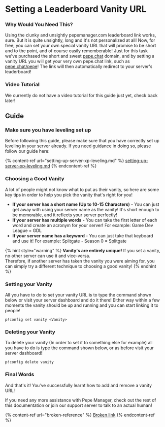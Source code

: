 # Setting a Leaderboard Vanity URL

### Why Would You Need This?

Using the clunky and unsightly pepemanager.com leaderboard link works, sure. But it is quite unsightly, long and it's not personalized at all! Now, for free, you can set your own special vanity URL that will promise to be short and to the point, and of course easily rememberable! Just for this task we've purchased the short and sweet [pepe.chat](https://pepe.chat) domain, and by setting a vanity URL you will get your very own pepe.chat link, such as [pepe.chat/pepe](https://pepe.chat/pepe)! The link will then automatically redirect to your server's leaderboard!

### Video Tutorial

We currently do not have a video tutorial for this guide just yet, check back later!

## Guide

### Make sure you have leveling set up

Before following this guide, please make sure that you have correctly set up leveling in your server already. If you need guidance in doing so, please follow our guide here:

{% content-ref url="setting-up-server-xp-leveling.md" %}
[setting-up-server-xp-leveling.md](setting-up-server-xp-leveling.md)
{% endcontent-ref %}

### Choosing a Good Vanity

A lot of people might not know what to put as their vanity, so here are some key tips in order to help you pick the vanity that's right for you!

* **If your server has a short name (Up to 10-15 Characters)** - You can just get away with using your server name as the vanity! It's short enough to be memorable, and it reflects your server perfectly!
* **If your server has multiple words** - You can take the first letter of each word and create an acronym for your server! For example: Game Dev League = GDL
* **If your server name has a keyword** - You can just take that keyboard and use it! For example: Splitgate - Season 0 = Splitgate

{% hint style="warning" %}
**Vanity's are entirely unique!** If you set a vanity, no other server can use it and vice-versa.\
Therefore, if another server has taken the vanity you were aiming for, you can simply try a different technique to choosing a good vanity!
{% endhint %}

### Setting your Vanity

All you have to do to set your vanity URL is to type the command shown below or visit your server dashboard and do it there! Either way within a few moments the vanity should be up and running and you can start linking it to people!

```
p!config set vanity <Vanity>
```

### Deleting your Vanity

To delete your vanity (In order to set it to something else for example) all you have to do is type the command shown below, or as before visit your server dashboard!

```
p!config delete vanity
```

### Final Words <a href="#final-words" id="final-words"></a>

And that's it! You've successfully learnt how to add and remove a vanity URL!

If you need any more assistance with Pepe Manager, check out the rest of this documentation or join our support server to talk to an actual human!

{% content-ref url="broken-reference" %}
[Broken link](broken-reference)
{% endcontent-ref %}
